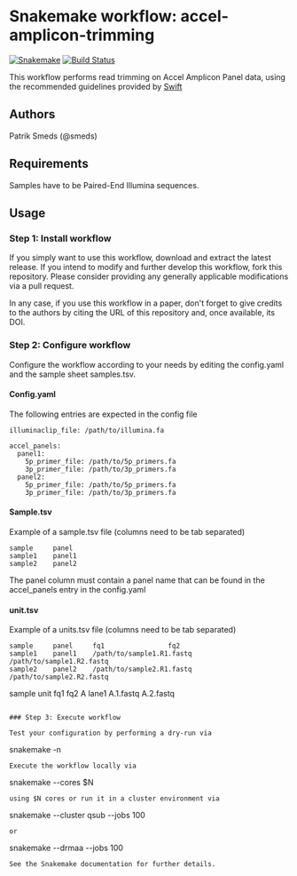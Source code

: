 # Snakemake workflow: accel-amplicon-trimming

[![Snakemake](https://img.shields.io/badge/snakemake-≥4.3.0-brightgreen.svg)](https://snakemake.bitbucket.io)
[![Build Status](https://travis-ci.org/clinical-genomics-uppsala/accel_amplicon_trimming.svg?branch=master)](https://travis-ci.org/clinical-genomics-uppsala/accel_amplicon_trimming)


This workflow performs read trimming on Accel Amplicon Panel data, using the
recommended guidelines provided by [Swift](https://swiftbiosci.com/wp-content/uploads/2017/03/17-1397-Amplicon-Bioinf-Guidelines.pdf)

## Authors

Patrik Smeds (@smeds)

## Requirements

Samples have to be Paired-End Illumina sequences.

## Usage

### Step 1: Install workflow

If you simply want to use this workflow, download and extract the latest release. If you intend to modify and further develop this workflow, fork this repository. Please consider providing any generally applicable modifications via a pull request.

In any case, if you use this workflow in a paper, don't forget to give credits to the authors by citing the URL of this repository and, once available, its DOI.

### Step 2: Configure workflow

Configure the workflow according to your needs by editing the config.yaml and the sample sheet samples.tsv.

#### Config.yaml
The following entries are expected in the config file
```
illuminaclip_file: /path/to/illumina.fa

accel_panels:
  panel1:
    5p_primer_file: /path/to/5p_primers.fa
    3p_primer_file: /path/to/3p_primers.fa
  panel2:
    5p_primer_file: /path/to/5p_primers.fa
    3p_primer_file: /path/to/3p_primers.fa
```

#### Sample.tsv
Example of a sample.tsv file (columns need to be
tab separated)
```
sample     panel
sample1    panel1
sample2    panel2
```
The panel column must contain a panel name that can be found
in the accel_panels entry in the config.yaml

#### unit.tsv
Example of a units.tsv file (columns need to be
tab separated)
```
sample     panel     fq1                fq2
sample1    panel1    /path/to/sample1.R1.fastq   /path/to/sample1.R2.fastq
sample2    panel2    /path/to/sample2.R1.fastq   /path/to/sample2.R2.fastq
```
sample	unit	fq1	fq2
A	lane1	A.1.fastq	A.2.fastq
```

### Step 3: Execute workflow

Test your configuration by performing a dry-run via

```
snakemake -n
```
Execute the workflow locally via

```
snakemake --cores $N
```
using $N cores or run it in a cluster environment via

```
snakemake --cluster qsub --jobs 100
```
or

```
snakemake --drmaa --jobs 100
```
See the Snakemake documentation for further details.
